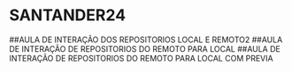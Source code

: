 # SANTANDER24
##AULA DE INTERAÇÃO DOS REPOSITORIOS LOCAL E REMOTO2
##AULA DE INTERAÇÃO DE REPOSITORIOS DO REMOTO PARA LOCAL
##AULA DE INTERAÇÃO DE REPOSITORIOS DO REMOTO PARA LOCAL COM PREVIA
